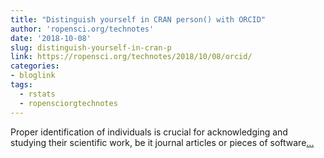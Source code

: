 ```yaml
---
title: "Distinguish yourself in CRAN person() with ORCID"
author: 'ropensci.org/technotes'
date: '2018-10-08'
slug: distinguish-yourself-in-cran-p
link: https://ropensci.org/technotes/2018/10/08/orcid/
categories:
- bloglink
tags:
  - rstats
  - ropensciorgtechnotes
---
```


Proper identification of individuals is crucial for acknowledging and studying their scientific work, be it journal articles or pieces of software[... <i class="fas fa-external-link-alt"></i>](https://ropensci.org/technotes/2018/10/08/orcid/)


